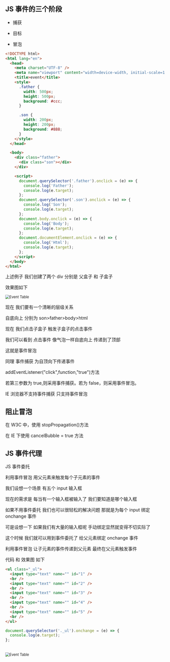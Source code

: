 ## JS 事件的三个阶段

- 捕获

- 目标

- 冒泡

```html
<!DOCTYPE html>
<html lang="en">
  <head>
    <meta charset="UTF-8" />
    <meta name="viewport" content="width=device-width, initial-scale=1.0" />
    <title>event</title>
    <style>
      .father {
        width: 500px;
        height: 500px;
        background: #ccc;
      }

      .son {
        width: 200px;
        height: 200px;
        background: #888;
      }
    </style>
  </head>

  <body>
    <div class="father">
      <div class="son"></div>
    </div>

    <script>
      document.querySelector('.father').onclick = (e) => {
        console.log('Father');
        console.log(e.target);
      };
      document.querySelector('.son').onclick = (e) => {
        console.log('Son');
        console.log(e.target);
      };
      document.body.onclick = (e) => {
        console.log('Body');
        console.log(e.target);
      };
      document.documentElement.onclick = (e) => {
        console.log('Html');
        console.log(e.target);
      };
    </script>
  </body>
</html>
```

上述例子 我们创建了两个 div 分别是 父盒子 和 子盒子

效果图如下

<img src="https://gitee.com/LuckyChou/blog-images/raw/master/js/event.gif" alt="Event Table" style="zoom:80%;" />

现在 我们要有一个清晰的层级关系

自底向上 分别为 son>father>body>html

现在 我们点击子盒子 触发子盒子的点击事件

我们可以看到 点击事件 像气泡一样自底向上 传递到了顶部

这就是事件冒泡

同理 事件捕获 为自顶向下传递事件

addEventListener("click",function,"true")方法

若第三参数为 true,则采用事件捕获。若为 false，则采用事件冒泡。

IE 浏览器不支持事件捕获 只支持事件冒泡

## 阻止冒泡

在 W3C 中，使用 stopPropagation()方法

在 IE 下使用 cancelBubble = true 方法

## JS 事件代理

JS 事件委托

利用事件冒泡 用父元素来触发每个子元素的事件

我们设想一个场景 有五个 input 输入框

现在的需求是 每当有一个输入框被输入了 我们要知道是哪个输入框

如果不用事件委托 我们也可以很轻松的解决问题 那就是为每个 input 绑定 onchange 事件

可是设想一下 如果我们有大量的输入框呢 手动绑定显然就变得不切实际了

这个时候 我们就可以用到事件委托了 给父元素绑定 onchange 事件

利用事件冒泡 让子元素的事件传递到父元素 最终在父元素触发事件

代码 和 效果图 如下

```html
<ul class="_ul">
  <input type="text" name="" id="1" />
  <br />
  <input type="text" name="" id="2" />
  <br />
  <input type="text" name="" id="3" />
  <br />
  <input type="text" name="" id="4" />
  <br />
  <input type="text" name="" id="5" />
  <br />
</ul>
```

```js
document.querySelector('._ul').onchange = (e) => {
  console.log(e.target);
};
```

<br />

<img src="https://gitee.com/LuckyChou/blog-images/raw/master/js/%E4%BA%8B%E4%BB%B6%E5%A7%94%E6%89%98.gif" alt="Event Table" style="zoom:80%;" />
